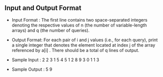 ## Input and Output Format 


*  Input Format :  The first line contains two space-separated integers denoting the respective values of n  (the number of variable-length arrays) and q (the number of queries).
*  Output Format:  For each pair of i  and j values (i.e., for each query), print a single integer that denotes the element located at index j of the array referenced by a[i] . There should be a total of q lines of output.


*  Sample Input : 2 2
                  3 1 5 4
                  5 1 2 8 9 3
                  0 1
                  1 3

*   Sample Output : 5
                    9                
